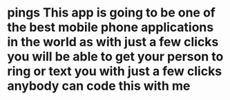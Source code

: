 # pings This app is going to be one of the best mobile phone applications in the world as with just a few clicks you will be able to get your person to ring or text you with just a few clicks anybody can code this with me 
